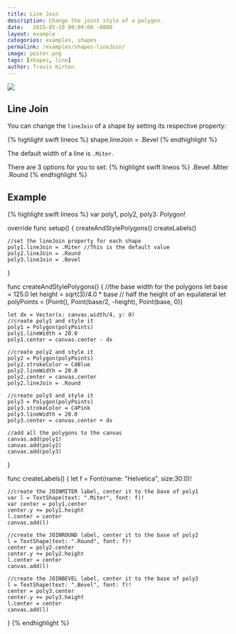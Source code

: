 ```yaml
---
title: Line Join
description: Change the joint style of a polygon.
date:   2015-05-10 00:09:00 -0800
layout: example
categories: examples, shapes
permalink: /examples/shapes-lineJoin/
image: poster.png
tags: [shapes, line]
author: Travis Kirton
---
```

![](lineJoin.png)

## Line Join
You can change the `lineJoin` of a shape by setting its respective property:

{% highlight swift lineos %}
shape.lineJoin = .Bevel
{% endhighlight %}

The default width of a line is `.Miter`.

There are 3 options for you to set:
{% highlight swift lineos %}
.Bevel
.Miter
.Round
{% endhighlight %}

## Example
{% highlight swift lineos %}
var poly1, poly2, poly3: Polygon!

override func setup() {
    createAndStylePolygons()
    createLabels()

    //set the lineJoin property for each shape
    poly1.lineJoin = .Miter //This is the default value
    poly2.lineJoin = .Round
    poly3.lineJoin = .Bevel
}

func createAndStylePolygons() {
    //the base width for the polygons
    let base = 125.0
    let height = sqrt(3)/4.0 * base // half the height of an equilateral
    let polyPoints = [Point(), Point(base/2, -height), Point(base, 0)]

    let dx = Vector(x: canvas.width/4, y: 0)
    //create poly1 and style it
    poly1 = Polygon(polyPoints)
    poly1.lineWidth = 20.0
    poly1.center = canvas.center - dx

    //create poly2 and style it
    poly2 = Polygon(polyPoints)
    poly2.strokeColor = C4Blue
    poly2.lineWidth = 20.0
    poly2.center = canvas.center
    poly2.lineJoin = .Round

    //create poly3 and style it
    poly3 = Polygon(polyPoints)
    poly3.strokeColor = C4Pink
    poly3.lineWidth = 20.0
    poly3.center = canvas.center + dx

    //add all the polygons to the canvas
    canvas.add(poly1)
    canvas.add(poly2)
    canvas.add(poly3)
}

func createLabels() {
    let f = Font(name: "Helvetica", size:30.0)!

    //create the JOINMITER label, center it to the base of poly1
    var l = TextShape(text: ".Miter", font: f)!
    var center = poly1.center
    center.y += poly1.height
    l.center = center
    canvas.add(l)

    //create the JOINROUND label, center it to the base of poly2
    l = TextShape(text: ".Round", font: f)!
    center = poly2.center
    center.y += poly2.height
    l.center = center
    canvas.add(l)

    //create the JOINBEVEL label, center it to the base of poly3
    l = TextShape(text: ".Bevel", font: f)!
    center = poly3.center
    center.y += poly3.height
    l.center = center
    canvas.add(l)
}
{% endhighlight %}